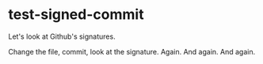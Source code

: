 # test-signed-commit
Let's look at Github's signatures.

Change the file, commit, look at the signature.
Again.
And again.
And again.
